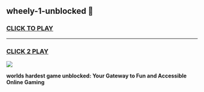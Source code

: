 
## wheely-1-unblocked 👋
<h3>
<a href="https://premium.freeplayer.one?title=wheely-1-unblocked&ref=14F">CLICK TO PLAY</a></h3>
<hr>

<h3>
<a href="https://premium.freeplayer.one?title=wheely-1-unblocked&ref=14F">CLICK 2 PLAY</a>
  
</h3>

<a href="https://premium.freeplayer.one?title=wheely-1-unblocked&ref=12F/"><img src="https://clearcache.store/games.png"></a>


**worlds hardest game unblocked: Your Gateway to Fun and Accessible Online Gaming**
